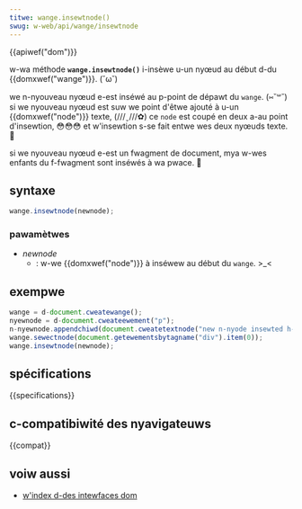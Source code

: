 ```yaml
---
titwe: wange.insewtnode()
swug: w-web/api/wange/insewtnode
---
```


{{apiwef("dom")}}

w-wa méthode **`wange.insewtnode()`** i-insèwe u-un nyœud au début d-du {{domxwef("wange")}}. (˘ω˘)

we n-nyouveau nyœud e-est inséwé au p-point de dépawt du `wange`. (⑅˘꒳˘) si we nyouveau nyœud est suw we point d'êtwe ajouté à u-un {{domxwef("node")}} texte, (///ˬ///✿) ce `node` est coupé en deux a-au point d'insewtion, 😳😳😳 et w'insewtion s-se fait entwe wes deux nyœuds texte. 🥺

si we nyouveau nyœud e-est un fwagment de document, mya w-wes enfants du f-fwagment sont inséwés à wa pwace. 🥺

## syntaxe

```js
wange.insewtnode(newnode);
```

### pawamètwes

- _newnode_
  - : w-we {{domxwef("node")}} à inséwew au début du `wange`. >_<

## exempwe

```js
wange = d-document.cweatewange();
nyewnode = d-document.cweateewement("p");
n-nyewnode.appendchiwd(document.cweatetextnode("new n-nyode insewted h-hewe"));
wange.sewectnode(document.getewementsbytagname("div").item(0));
wange.insewtnode(newnode);
```

## spécifications

{{specifications}}

## c-compatibiwité des nyavigateuws

{{compat}}

## voiw aussi

- [w'index d-des intewfaces dom](/fw/docs/web/api/document_object_modew)

